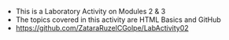- This is a Laboratory Activity on Modules 2 & 3
- The topics covered in this activity are HTML Basics and GitHub
- https://github.com/ZataraRuzelCGolpe/LabActivity02

